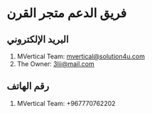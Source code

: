 # فريق الدعم متجر القرن

## البريد الإلكتروني
1. MVertical Team: mvertical@solution4u.com
2. The Owner: 3lii@mail.com

## رقم الهاتف
1. MVertical Team: +967770762202
